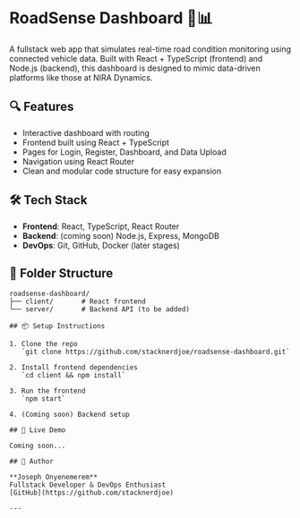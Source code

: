 # RoadSense Dashboard 🚗📊

A fullstack web app that simulates real-time road condition monitoring using connected vehicle data. Built with React + TypeScript (frontend) and Node.js (backend), this dashboard is designed to mimic data-driven platforms like those at NIRA Dynamics.

## 🔍 Features

- Interactive dashboard with routing
- Frontend built using React + TypeScript
- Pages for Login, Register, Dashboard, and Data Upload
- Navigation using React Router
- Clean and modular code structure for easy expansion

## 🛠️ Tech Stack

- **Frontend**: React, TypeScript, React Router
- **Backend**: (coming soon) Node.js, Express, MongoDB
- **DevOps**: Git, GitHub, Docker (later stages)

## 📁 Folder Structure


```text
roadsense-dashboard/
├── client/       # React frontend
└── server/       # Backend API (to be added)

## 📦 Setup Instructions

1. Clone the repo  
   `git clone https://github.com/stacknerdjoe/roadsense-dashboard.git`

2. Install frontend dependencies  
   `cd client && npm install`

3. Run the frontend  
   `npm start`

4. (Coming soon) Backend setup

## 🚀 Live Demo

Coming soon...

## 👤 Author

**Joseph Onyenemerem**  
Fullstack Developer & DevOps Enthusiast  
[GitHub](https://github.com/stacknerdjoe)

---

